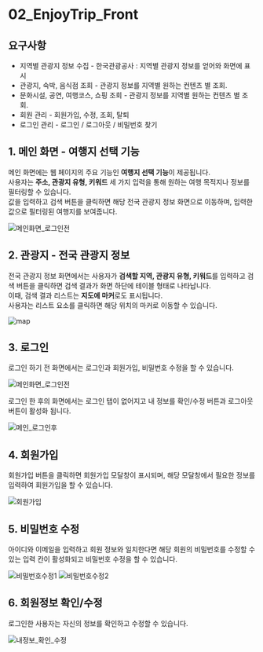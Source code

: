 # 02_EnjoyTrip_Front

## 요구사항
- 지역별 관광지 정보 수집 - 한국관광공사 : 지역별 관광지 정보를 얻어와 화면에 표시
- 관광지, 숙박, 음식점 조회 - 관광지 정보를 지역별 원하는 컨텐츠 별 조회.
- 문화시설, 공연, 여행코스, 쇼핑 조회 - 관광지 정보를 지역별 원하는 컨텐츠 별 조회.
- 회원 관리 - 회원가입, 수정, 조회, 탈퇴
- 로그인 관리 - 로그인 / 로그아웃 / 비밀번호 찾기

## 1. 메인 화면 - 여행지 선택 기능
메인 화면에는 웹 페이지의 주요 기능인 **여행지 선택 기능**이 제공됩니다.  
사용자는 **주소, 관광지 유형, 키워드** 세 가지 입력을 통해 원하는 여행 목적지나 정보를 필터링할 수 있습니다.  
값을 입력하고 검색 버튼을 클릭하면 해당 전국 관광지 정보 화면으로 이동하며, 입력한 값으로 필터링된 여행지를 보여줍니다.  

![메인화면_로그인전](/uploads/ba473f78b6edf375fa7f15ec642269cd/메인화면_로그인전.PNG)  

## 2. 관광지  - 전국 관광지 정보
전국 관광지 정보 화면에서는 사용자가 **검색할 지역, 관광지 유형, 키워드**를 입력하고 검색 버튼을 클릭하면 검색 결과가 화면 하단에 테이블 형태로 나타납니다.  
이때, 검색 결과 리스트는 **지도에 마커**로도 표시됩니다.  
사용자는 리스트 요소를 클릭하면 해당 위치의 마커로 이동할 수 있습니다.  

![map](/uploads/ffda48600b1be6d9b08535a4cd685ce9/map.png)

## 3. 로그인
로그인 하기 전 화면에서는 로그인과 회원가입, 비밀번호 수정을 할 수 있습니다.  

![메인화면_로그인전](/uploads/ba473f78b6edf375fa7f15ec642269cd/메인화면_로그인전.PNG)  
  

로그인 한 후의 화면에서는 로그인 탭이 없어지고 내 정보를 확인/수정 버튼과 로그아웃 버튼이 활성화 됩니다.  

![메인_로그인후](/uploads/addd42b22a8ae5588971089146504f72/메인_로그인후.PNG)

## 4. 회원가입
회원가입 버튼을 클릭하면 회원가입 모달창이 표시되며, 해당 모달창에서 필요한 정보를 입력하여 회원가입을 할 수 있습니다.  

![회원가입](/uploads/a60fddf4b2946bb82c10928f36a3919b/회원가입.png)  


## 5. 비밀번호 수정
아이디와 이메일을 입력하고 회원 정보와 일치한다면 해당 회원의 비밀번호를 수정할 수 있는 입력 칸이 활성화되고 비밀번호 수정을 할 수 있습니다.  

![비밀번호수정1](/uploads/06b530540e2d3fb5e8bb4b3529777a06/비밀번호수정1.PNG)
![비밀번호수정2](/uploads/d371518e29f7334782311a304539d074/비밀번호수정2.PNG)

## 6. 회원정보 확인/수정
로그인한 사용자는 자신의 정보를 확인하고 수정할 수 있습니다.  

![내정보_확인_수정](/uploads/50c54580239bc16ca2c13e2e2a0b4aa0/내정보_확인_수정.PNG)  
